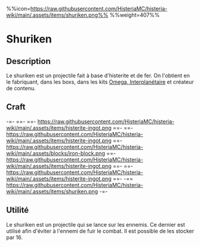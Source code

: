 %%icon=https://raw.githubusercontent.com/HisteriaMC/histeria-wiki/main/.assets/items/shuriken.png%%
%%weight=407%%

# Shuriken

## Description
Le shuriken est un projectile fait à base d'histerite et de fer. On l'obtient en le fabriquant, dans les boxs, dans les kits [Omega, Interplanétaire](https://shop.histeria.fr/category/grade-a-vie-bedrock) et créateur de contenu.

## Craft
-=-
 ==- 
 ==- https://raw.githubusercontent.com/HisteriaMC/histeria-wiki/main/.assets/items/histerite-ingot.png
 ==- 
 ==- https://raw.githubusercontent.com/HisteriaMC/histeria-wiki/main/.assets/items/histerite-ingot.png
 ==- https://raw.githubusercontent.com/HisteriaMC/histeria-wiki/main/.assets/blocks/iron-block.png
 ==- https://raw.githubusercontent.com/HisteriaMC/histeria-wiki/main/.assets/items/histerite-ingot.png
 ==- 
 ==- https://raw.githubusercontent.com/HisteriaMC/histeria-wiki/main/.assets/items/histerite-ingot.png
 ==- 
 -== https://raw.githubusercontent.com/HisteriaMC/histeria-wiki/main/.assets/items/shuriken.png
-=-

## Utilité
Le shuriken est un projectile qui se lance sur les ennemis. Ce dernier est utilisé afin d'éviter à l'ennemi de fuir le combat.
Il est possible de les stocker par 16.